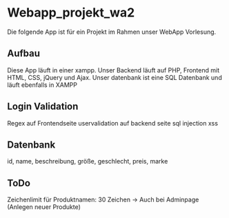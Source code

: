 # Webapp_projekt_wa2

Die folgende App ist für ein Projekt im Rahmen unser WebApp Vorlesung.

## Aufbau

Diese App läuft in einer xampp.
Unser Backend läuft auf PHP, Frontend mit HTML, CSS, jQuery und Ajax.
Unser datenbank ist eine SQL Datenbank und läuft ebenfalls in XAMPP

## Login Validation

Regex auf Frontendseite
uservalidation auf backend seite
sql injection
xss

## Datenbank

id, name, beschreibung, größe, geschlecht, preis, marke

## ToDo

Zeichenlimit für Produktnamen: 30 Zeichen -> Auch bei Adminpage (Anlegen neuer Produkte)